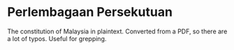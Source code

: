 Perlembagaan Persekutuan
========================

The constitution of Malaysia in plaintext. Converted from a PDF, so there are a lot of typos.
Useful for grepping.
